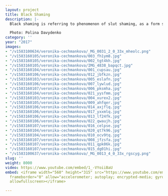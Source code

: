 ```yaml
---
layout: project
title: Black Shaming
description: |-
  Black shaming is referring to phenomenon of slut shaming, as a form social stigma applied to people, but especially to woman and girls, who are perceived to violate traditional expectations for sexual behaviours.

  Photo: Polina Davydenko
category: ''
year: "2017"
images:
- "/v1583100634/veronika-cechmankova/_MG_0031_2_0_33x_mheolc.png"
- "/v1583160105/veronika-cechmankova/003_fh1ym8.jpg"
- "/v1583160105/veronika-cechmankova/002_tgt4kh.jpg"
- "/v1583160105/veronika-cechmankova/IMG_4838_bapqct.jpg"
- "/v1583160104/veronika-cechmankova/001_cupsau.jpg"
- "/v1583160106/veronika-cechmankova/012_jbfkzn.jpg"
- "/v1583160103/veronika-cechmankova/005_eslafn.jpg"
- "/v1583160106/veronika-cechmankova/007_lywlud.jpg"
- "/v1583160107/veronika-cechmankova/006_pksmha.jpg"
- "/v1583160104/veronika-cechmankova/021_yysfmm.jpg"
- "/v1583160103/veronika-cechmankova/004_xurex2.jpg"
- "/v1583160105/veronika-cechmankova/009_ahfqer.jpg"
- "/v1583160106/veronika-cechmankova/014_axjflq.jpg"
- "/v1583160106/veronika-cechmankova/017_yxxmlq.jpg"
- "/v1583160106/veronika-cechmankova/013_lf24fk.jpg"
- "/v1583160106/veronika-cechmankova/022_qwaujh.jpg"
- "/v1583160107/veronika-cechmankova/016_celpse.jpg"
- "/v1583160104/veronika-cechmankova/020_qt7k96.jpg"
- "/v1583160104/veronika-cechmankova/010_ocv9tq.jpg"
- "/v1583160107/veronika-cechmankova/008_jfzsfa.jpg"
- "/v1583160107/veronika-cechmankova/011_qpk06k.jpg"
- "/v1583160107/veronika-cechmankova/015_dg01hi.jpg"
- "/v1583100637/veronika-cechmankova/_MG_0013_4_0_33x_rgscyg.png"
slug: ''
weight: 8000
video: https://www.youtube.com/embed/1_-VYoiiBaU
embed: <iframe width="560" height="315" src="https://www.youtube.com/embed/1_-VYoiiBaU"
  frameborder="0" allow="accelerometer; autoplay; encrypted-media; gyroscope; picture-in-picture"
  allowfullscreen></iframe>

---
```

